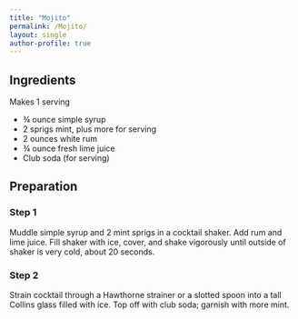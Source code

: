 ```yaml
---
title: "Mojito"
permalink: /Mojito/
layout: single
author-profile: true
---
```

## Ingredients
Makes 1 serving

- ¾ ounce simple syrup
- 2 sprigs mint, plus more for serving
- 2 ounces white rum
- ¾ ounce fresh lime juice
- Club soda (for serving)

## Preparation
### Step 1
Muddle simple syrup and 2 mint sprigs in a cocktail shaker. Add rum and lime juice. Fill shaker with ice, cover, and shake vigorously until outside of shaker is very cold, about 20 seconds.

### Step 2
Strain cocktail through a Hawthorne strainer or a slotted spoon into a tall Collins glass filled with ice. Top off with club soda; garnish with more mint.


